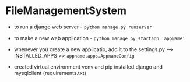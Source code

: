 # FileManagementSystem

* to run a django web server - `python manage.py runserver`

* to make a new web application - `python manage.py startapp 'appName' `

* whenever you create a new applicatio, add it to the settings.py --> INSTALLED_APPS >> `appname.apps.AppnameConfig`

* created virtual environment venv and pip installed django and mysqlclient (requirements.txt)
